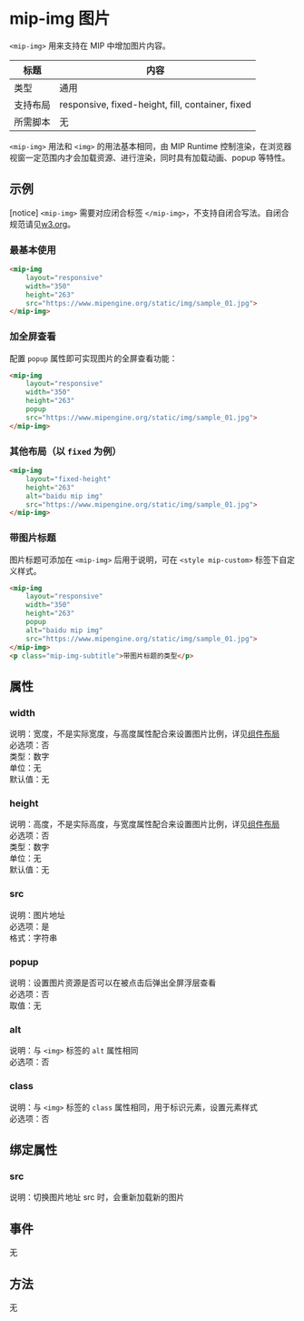 # mip-img 图片

`<mip-img>` 用来支持在 MIP 中增加图片内容。

标题|内容
----|----
类型|通用
支持布局|responsive, fixed-height, fill, container, fixed
所需脚本|无

`<mip-img>` 用法和 `<img>` 的用法基本相同，由 MIP Runtime 控制渲染，在浏览器视窗一定范围内才会加载资源、进行渲染，同时具有加载动画、popup 等特性。

<!-- `<mip-img>` 接受 `<source>` 标签作为子元素，能够选择合适的资源进行加载渲染。 -->

## 示例

[notice] `<mip-img>` 需要对应闭合标签 `</mip-img>`，不支持自闭合写法。自闭合规范请见[w3.org](https://www.w3.org/TR/html/syntax.html#void-elements)。

### 最基本使用

```html
<mip-img
    layout="responsive"
    width="350"
    height="263"
    src="https://www.mipengine.org/static/img/sample_01.jpg">
</mip-img>
```

### 加全屏查看

配置 `popup` 属性即可实现图片的全屏查看功能：

```html
<mip-img
    layout="responsive"
    width="350"
    height="263"
    popup
    src="https://www.mipengine.org/static/img/sample_01.jpg">
</mip-img>
```

### 其他布局（以 `fixed` 为例）

```html
<mip-img
    layout="fixed-height"
    height="263"
    alt="baidu mip img"
    src="https://www.mipengine.org/static/img/sample_01.jpg">
</mip-img>
```

### 带图片标题

图片标题可添加在 `<mip-img>` 后用于说明，可在 `<style mip-custom>` 标签下自定义样式。

```html
<mip-img
    layout="responsive"
    width="350"
    height="263"
    popup
    alt="baidu mip img"
    src="https://www.mipengine.org/static/img/sample_01.jpg">
</mip-img>
<p class="mip-img-subtitle">带图片标题的类型</p>
```

<!-- ### 使用 source 标签

通过使用 `<source>` 标签，可以让浏览器选择合适的图片进行加载和渲染。如果浏览器不兼容 `<source>` 标签，自动回退使用 `<mip-img>` 的 `src` 属性。

`<source>` 标签的用法与 `<picture>` 中的 `<source>` 用法相同，但是并不需要 `<picture>` 标签。下面例子中 `<source>` 使用了 `type` 属性和 `media` 属性，当浏览器支持 webp 格式并且视窗宽度小于 600px 时会选择加载第一个 `<source>` 地址中的资源。如果不符合条件，浏览器继续向下检查 `<source>`，直到命中其中一条。如果都不符合，则使用 `<mip-img>` 的 `src` 地址加载资源。

相关规范见：[`<picture>`](https://developer.mozilla.org/en-US/docs/Web/HTML/Element/picture)和 [`<source>`](https://developer.mozilla.org/en-US/docs/Web/HTML/Element/source)。

```html
<mip-img
  width="350"
  height="263"
  popup
  src="https://www.mipengine.org/static/img/sample_01.jpg">
  <source srcset="https://gss0.baidu.com/9rkZbzqaKgQUohGko9WTAnF6hhy/v1/assets/mipengine/1.webp" type="image/webp" media="(max-width: 600px)">
  <source srcset="https://gss0.baidu.com/9rkZbzqaKgQUohGko9WTAnF6hhy/v1/assets/mipengine/2.webp" type="image/webp">
</mip-img>
``` -->

## 属性

### width

说明：宽度，不是实际宽度，与高度属性配合来设置图片比例，详见[组件布局](../../docs/style-and-layout/layout.md)<br>
必选项：否<br>
类型：数字<br>
单位：无<br>
默认值：无

### height

说明：高度，不是实际高度，与宽度属性配合来设置图片比例，详见[组件布局](../../docs/style-and-layout/layout.md)<br>
必选项：否<br>
类型：数字<br>
单位：无<br>
默认值：无<br>

### src

说明：图片地址<br>
必选项：是<br>
格式：字符串<br>

### popup

说明：设置图片资源是否可以在被点击后弹出全屏浮层查看<br>
必选项：否<br>
取值：无<br>

### alt

说明：与 `<img>` 标签的 `alt` 属性相同<br>
必选项：否

### class

说明：与 `<img>` 标签的 `class` 属性相同，用于标识元素，设置元素样式<br>
必选项：否

## 绑定属性

### src

说明：切换图片地址 src 时，会重新加载新的图片

## 事件

无

## 方法

无
